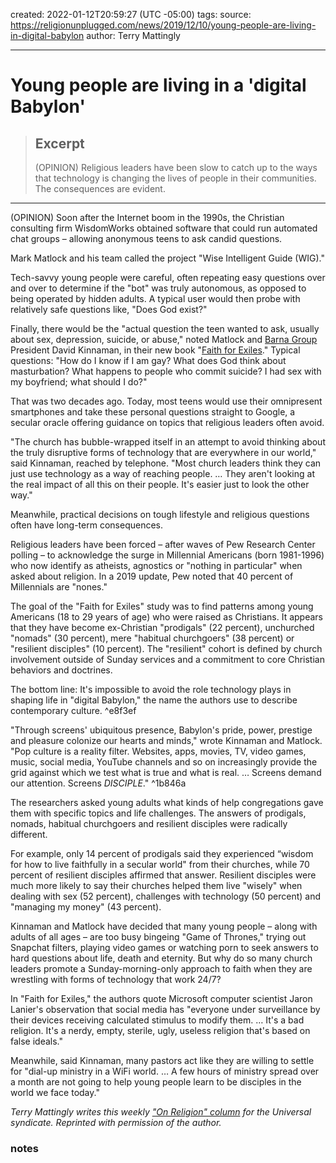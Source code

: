 created: 2022-01-12T20:59:27 (UTC -05:00)
tags: 
source: https://religionunplugged.com/news/2019/12/10/young-people-are-living-in-digital-babylon
author: Terry Mattingly

---

# Young people are living in a 'digital Babylon'

> ## Excerpt
> (OPINION) Religious leaders have been slow to catch up to the ways that technology is changing the lives of people in their communities. The consequences are evident.

---
(OPINION) Soon after the Internet boom in the 1990s, the Christian consulting firm WisdomWorks obtained software that could run automated chat groups – allowing anonymous teens to ask candid questions.

Mark Matlock and his team called the project "Wise Intelligent Guide (WIG)."

Tech-savvy young people were careful, often repeating easy questions over and over to determine if the "bot" was truly autonomous, as opposed to being operated by hidden adults. A typical user would then probe with relatively safe questions like, "Does God exist?"

Finally, there would be the "actual question the teen wanted to ask, usually about sex, depression, suicide, or abuse," noted Matlock and [Barna Group](https://www.barna.com/research/) President David Kinnaman, in their new book "[Faith for Exiles](https://www.amazon.com/Faith-Exiles-Generation-Digital-Babylon/dp/0801013151/ref=sr_1_1?keywords=Faith%20for%20Exiles&qid=1574262652&s=books&sr=1-1)." Typical questions: "How do I know if I am gay? What does God think about masturbation? What happens to people who commit suicide? I had sex with my boyfriend; what should I do?"

That was two decades ago. Today, most teens would use their omnipresent smartphones and take these personal questions straight to Google, a secular oracle offering guidance on topics that religious leaders often avoid.

"The church has bubble-wrapped itself in an attempt to avoid thinking about the truly disruptive forms of technology that are everywhere in our world," said Kinnaman, reached by telephone. "Most church leaders think they can just use technology as a way of reaching people. … They aren't looking at the real impact of all this on their people. It's easier just to look the other way."

Meanwhile, practical decisions on tough lifestyle and religious questions often have long-term consequences.

Religious leaders have been forced – after waves of Pew Research Center polling – to acknowledge the surge in Millennial Americans (born 1981-1996) who now identify as atheists, agnostics or "nothing in particular" when asked about religion. In a 2019 update, Pew noted that 40 percent of Millennials are "nones."

The goal of the "Faith for Exiles" study was to find patterns among young Americans (18 to 29 years of age) who were raised as Christians. It appears that they have become ex-Christian "prodigals" (22 percent), unchurched "nomads" (30 percent), mere "habitual churchgoers" (38 percent) or "resilient disciples" (10 percent). The "resilient" cohort is defined by church involvement outside of Sunday services and a commitment to core Christian behaviors and doctrines.

The bottom line: It's impossible to avoid the role technology plays in shaping life in "digital Babylon," the name the authors use to describe contemporary culture. ^e8f3ef

"Through screens' ubiquitous presence, Babylon's pride, power, prestige and pleasure colonize our hearts and minds," wrote Kinnaman and Matlock. "Pop culture is a reality filter. Websites, apps, movies, TV, video games, music, social media, YouTube channels and so on increasingly provide the grid against which we test what is true and what is real. … Screens demand our attention. Screens _DISCIPLE_." ^1b846a

The researchers asked young adults what kinds of help congregations gave them with specific topics and life challenges. The answers of prodigals, nomads, habitual churchgoers and resilient disciples were radically different.

For example, only 14 percent of prodigals said they experienced “wisdom for how to live faithfully in a secular world" from their churches, while 70 percent of resilient disciples affirmed that answer. Resilient disciples were much more likely to say their churches helped them live "wisely" when dealing with sex (52 percent), challenges with technology (50 percent) and "managing my money" (43 percent).

Kinnaman and Matlock have decided that many young people – along with adults of all ages – are too busy bingeing "Game of Thrones," trying out Snapchat filters, playing video games or watching porn to seek answers to hard questions about life, death and eternity. But why do so many church leaders promote a Sunday-morning-only approach to faith when they are wrestling with forms of technology that work 24/7?

In "Faith for Exiles," the authors quote Microsoft computer scientist Jaron Lanier's observation that social media has "everyone under surveillance by their devices receiving calculated stimulus to modify them. … It's a bad religion. It's a nerdy, empty, sterile, ugly, useless religion that's based on false ideals."

Meanwhile, said Kinnaman, many pastors act like they are willing to settle for "dial-up ministry in a WiFi world. … A few hours of ministry spread over a month are not going to help young people learn to be disciples in the world we face today."

_Terry Mattingly writes this weekly_ [_"On Religion" column_](http://www.tmatt.net/columns/2019/11/20/how-do-some-young-americans-remain-believers-while-living-in-digital-babylon) _for the Universal syndicate. Reprinted with permission of the author._
### notes